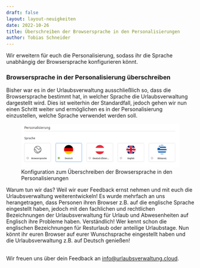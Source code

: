 ```yaml
---
draft: false
layout: layout-neuigkeiten
date: 2022-10-26
title: Überschreiben der Browsersprache in den Personalisierungen
author: Tobias Schneider
---
```


Wir erweitern für euch die Personalisierung, sodass ihr die Sprache unabhängig der Browsersprache konfigurieren könnt.

<!-- more -->

### Browsersprache in der Personalisierung überschreiben

Bisher war es in der Urlaubsverwaltung ausschließlich so, dass die Browsersprache bestimmt hat, in welcher Sprache die
Urlaubsverwaltung dargestellt wird. Dies ist weiterhin der Standardfall, jedoch gehen wir nun einen Schritt weiter und
ermöglichen es in der Personalisierung einzustellen, welche Sprache verwendet werden soll.

<div class="flex my-8">
    <figure>
        <picture>
            <source srcset="language-personalisation.avif" type="image/avif" />
            <img
              src="language-personalisation.png"
              alt="Konfiguration zum Überschreiben der Browsersprache in den Personalisierungen"
              decoding="async"
              loading="lazy"
              class="rounded-lg"
            />
        </picture>
        <figcaption class="text-sm text-center">Konfiguration zum Überschreiben der Browsersprache in den Personalisierungen</figcaption>
    </figure>
</div>

Warum tun wir das? Weil wir euer Feedback ernst nehmen und mit euch die Urlaubsverwaltung weiterentwickeln! Es wurde mehrfach an uns
herangetragen, dass Personen ihren Browser z.B. auf die englische Sprache eingestellt haben, jedoch mit den fachlichen und
rechtlichen Bezeichnungen der Urlaubsverwaltung für Urlaub und Abwesenheiten auf Englisch ihre Probleme haben. Verständlich!
Wer kennt schon die englischen Bezeichnungen für Resturlaub oder anteilige Urlaubstage.
Nun könnt ihr euren Browser auf eurer Wunschsprache eingestellt haben und die Urlaubsverwaltung z.B. auf Deutsch genießen!

<br/>
Wir freuen uns über dein Feedback an <a href="mailto:info@urlaubsverwaltung.cloud?subject=Feedback">info@urlaubsverwaltung.cloud</a>.
